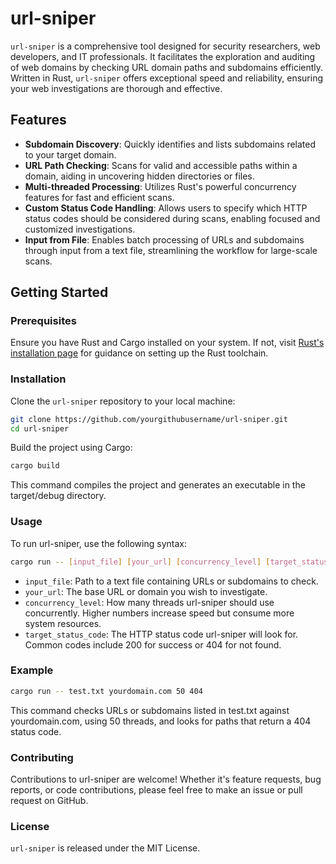 # url-sniper

`url-sniper` is a comprehensive tool designed for security researchers, web developers, and IT professionals. It facilitates the exploration and auditing of web domains by checking URL domain paths and subdomains efficiently. Written in Rust, `url-sniper` offers exceptional speed and reliability, ensuring your web investigations are thorough and effective.

## Features

- **Subdomain Discovery**: Quickly identifies and lists subdomains related to your target domain.
- **URL Path Checking**: Scans for valid and accessible paths within a domain, aiding in uncovering hidden directories or files.
- **Multi-threaded Processing**: Utilizes Rust's powerful concurrency features for fast and efficient scans.
- **Custom Status Code Handling**: Allows users to specify which HTTP status codes should be considered during scans, enabling focused and customized investigations.
- **Input from File**: Enables batch processing of URLs and subdomains through input from a text file, streamlining the workflow for large-scale scans.

## Getting Started

### Prerequisites

Ensure you have Rust and Cargo installed on your system. If not, visit [Rust's installation page](https://www.rust-lang.org/tools/install) for guidance on setting up the Rust toolchain.

### Installation

Clone the `url-sniper` repository to your local machine:

```bash
git clone https://github.com/yourgithubusername/url-sniper.git
cd url-sniper
```
Build the project using Cargo:
```bash
cargo build
```
This command compiles the project and generates an executable in the target/debug directory.

### Usage
To run url-sniper, use the following syntax:
```bash
cargo run -- [input_file] [your_url] [concurrency_level] [target_status_code]
```
- `input_file`: Path to a text file containing URLs or subdomains to check.
- `your_url`: The base URL or domain you wish to investigate.
- `concurrency_level`: How many threads url-sniper should use concurrently. Higher numbers increase speed but consume more system resources.
- `target_status_code`: The HTTP status code url-sniper will look for. Common codes include 200 for success or 404 for not found.
### Example
```bash
cargo run -- test.txt yourdomain.com 50 404
```
This command checks URLs or subdomains listed in test.txt against yourdomain.com, using 50 threads, and looks for paths that return a 404 status code.

### Contributing
Contributions to url-sniper are welcome! Whether it's feature requests, bug reports, or code contributions, please feel free to make an issue or pull request on GitHub.
### License
`url-sniper` is released under the MIT License.

